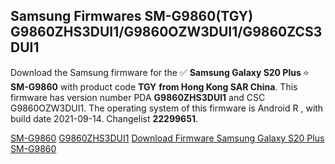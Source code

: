<h2>Samsung Firmwares SM-G9860(TGY) G9860ZHS3DUI1/G9860OZW3DUI1/G9860ZCS3DUI1</h2>
Download the Samsung firmware for the ✅ <strong>Samsung Galaxy S20 Plus </strong> ⭐ <strong>SM-G9860</strong> with product code <strong>TGY</strong> <strong> from Hong Kong SAR China</strong>. This firmware has version number PDA <strong>G9860ZHS3DUI1</strong> and CSC G9860OZW3DUI1. The operating system of this firmware is Android R , with build date 2021-09-14. Changelist <strong>22299651</strong>.


[SM-G9860](https://samfirm.shop/samsung/model/SM-G9860)
[G9860ZHS3DUI1](https://samfirm.shop/samsung/pda/G9860ZHS3DUI1)
[Download Firmware Samsung Galaxy S20 Plus SM-G9860](https://samfirm.shop/samsung/firmware/456366)
